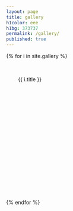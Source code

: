 ```yaml
---
layout: page
title: gallery
h1color: eee
h1bg: 373737
permalink: /gallery/
published: true
---
```



{% for i in site.gallery %}
<div class="third">
{{ i.title }}
</div>
{% endfor %}

<style>
.third{min-height:300px;padding:2rem;}
</style>

